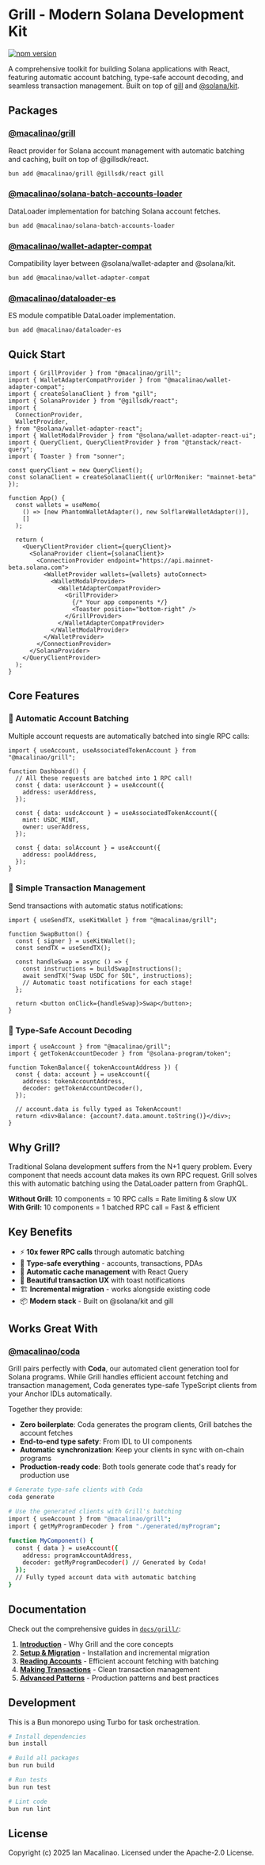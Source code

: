 # Grill - Modern Solana Development Kit

[![npm version](https://img.shields.io/npm/v/@macalinao/grill.svg)](https://www.npmjs.com/package/@macalinao/grill)

A comprehensive toolkit for building Solana applications with React, featuring automatic account batching, type-safe account decoding, and seamless transaction management. Built on top of [gill](https://github.com/gillsdk/gill) and [@solana/kit](https://github.com/anza-xyz/kit).

## Packages

### [@macalinao/grill](./packages/grill)

React provider for Solana account management with automatic batching and caching, built on top of @gillsdk/react.

```bash
bun add @macalinao/grill @gillsdk/react gill
```

### [@macalinao/solana-batch-accounts-loader](./packages/solana-batch-accounts-loader)

DataLoader implementation for batching Solana account fetches.

```bash
bun add @macalinao/solana-batch-accounts-loader
```

### [@macalinao/wallet-adapter-compat](./packages/wallet-adapter-compat)

Compatibility layer between @solana/wallet-adapter and @solana/kit.

```bash
bun add @macalinao/wallet-adapter-compat
```

### [@macalinao/dataloader-es](./packages/dataloader-es)

ES module compatible DataLoader implementation.

```bash
bun add @macalinao/dataloader-es
```

## Quick Start

```tsx
import { GrillProvider } from "@macalinao/grill";
import { WalletAdapterCompatProvider } from "@macalinao/wallet-adapter-compat";
import { createSolanaClient } from "gill";
import { SolanaProvider } from "@gillsdk/react";
import {
  ConnectionProvider,
  WalletProvider,
} from "@solana/wallet-adapter-react";
import { WalletModalProvider } from "@solana/wallet-adapter-react-ui";
import { QueryClient, QueryClientProvider } from "@tanstack/react-query";
import { Toaster } from "sonner";

const queryClient = new QueryClient();
const solanaClient = createSolanaClient({ urlOrMoniker: "mainnet-beta" });

function App() {
  const wallets = useMemo(
    () => [new PhantomWalletAdapter(), new SolflareWalletAdapter()],
    []
  );

  return (
    <QueryClientProvider client={queryClient}>
      <SolanaProvider client={solanaClient}>
        <ConnectionProvider endpoint="https://api.mainnet-beta.solana.com">
          <WalletProvider wallets={wallets} autoConnect>
            <WalletModalProvider>
              <WalletAdapterCompatProvider>
                <GrillProvider>
                  {/* Your app components */}
                  <Toaster position="bottom-right" />
                </GrillProvider>
              </WalletAdapterCompatProvider>
            </WalletModalProvider>
          </WalletProvider>
        </ConnectionProvider>
      </SolanaProvider>
    </QueryClientProvider>
  );
}
```

## Core Features

### 🎯 Automatic Account Batching

Multiple account requests are automatically batched into single RPC calls:

```tsx
import { useAccount, useAssociatedTokenAccount } from "@macalinao/grill";

function Dashboard() {
  // All these requests are batched into 1 RPC call!
  const { data: userAccount } = useAccount({
    address: userAddress,
  });

  const { data: usdcAccount } = useAssociatedTokenAccount({
    mint: USDC_MINT,
    owner: userAddress,
  });

  const { data: solAccount } = useAccount({
    address: poolAddress,
  });
}
```

### 🔄 Simple Transaction Management

Send transactions with automatic status notifications:

```tsx
import { useSendTX, useKitWallet } from "@macalinao/grill";

function SwapButton() {
  const { signer } = useKitWallet();
  const sendTX = useSendTX();

  const handleSwap = async () => {
    const instructions = buildSwapInstructions();
    await sendTX("Swap USDC for SOL", instructions);
    // Automatic toast notifications for each stage!
  };

  return <button onClick={handleSwap}>Swap</button>;
}
```

### 📖 Type-Safe Account Decoding

```tsx
import { useAccount } from "@macalinao/grill";
import { getTokenAccountDecoder } from "@solana-program/token";

function TokenBalance({ tokenAccountAddress }) {
  const { data: account } = useAccount({
    address: tokenAccountAddress,
    decoder: getTokenAccountDecoder(),
  });

  // account.data is fully typed as TokenAccount!
  return <div>Balance: {account?.data.amount.toString()}</div>;
}
```

## Why Grill?

Traditional Solana development suffers from the N+1 query problem. Every component that needs account data makes its own RPC request. Grill solves this with automatic batching using the DataLoader pattern from GraphQL.

**Without Grill:** 10 components = 10 RPC calls = Rate limiting & slow UX  
**With Grill:** 10 components = 1 batched RPC call = Fast & efficient

## Key Benefits

- ⚡ **10x fewer RPC calls** through automatic batching
- 🎯 **Type-safe everything** - accounts, transactions, PDAs
- 🔄 **Automatic cache management** with React Query
- 🎨 **Beautiful transaction UX** with toast notifications
- 🏗️ **Incremental migration** - works alongside existing code
- 📦 **Modern stack** - Built on @solana/kit and gill

## Works Great With

### [@macalinao/coda](https://github.com/macalinao/coda)

Grill pairs perfectly with **Coda**, our automated client generation tool for Solana programs. While Grill handles efficient account fetching and transaction management, Coda generates type-safe TypeScript clients from your Anchor IDLs automatically.

Together they provide:

- **Zero boilerplate**: Coda generates the program clients, Grill batches the account fetches
- **End-to-end type safety**: From IDL to UI components
- **Automatic synchronization**: Keep your clients in sync with on-chain programs
- **Production-ready code**: Both tools generate code that's ready for production use

```bash
# Generate type-safe clients with Coda
coda generate

# Use the generated clients with Grill's batching
import { useAccount } from "@macalinao/grill";
import { getMyProgramDecoder } from "./generated/myProgram";

function MyComponent() {
  const { data } = useAccount({
    address: programAccountAddress,
    decoder: getMyProgramDecoder() // Generated by Coda!
  });
  // Fully typed account data with automatic batching
}
```

## Documentation

Check out the comprehensive guides in [`docs/grill/`](./docs/grill/):

1. [**Introduction**](./docs/grill/01-intro.md) - Why Grill and the core concepts
2. [**Setup & Migration**](./docs/grill/02-setup.md) - Installation and incremental migration
3. [**Reading Accounts**](./docs/grill/03-accounts.md) - Efficient account fetching with batching
4. [**Making Transactions**](./docs/grill/04-transactions.md) - Clean transaction management
5. [**Advanced Patterns**](./docs/grill/05-patterns.md) - Production patterns and best practices

## Development

This is a Bun monorepo using Turbo for task orchestration.

```bash
# Install dependencies
bun install

# Build all packages
bun run build

# Run tests
bun run test

# Lint code
bun run lint
```

## License

Copyright (c) 2025 Ian Macalinao. Licensed under the Apache-2.0 License.
